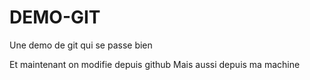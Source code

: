 # DEMO-GIT
Une demo de git qui se passe bien

Et maintenant on modifie depuis github
Mais aussi depuis ma machine
